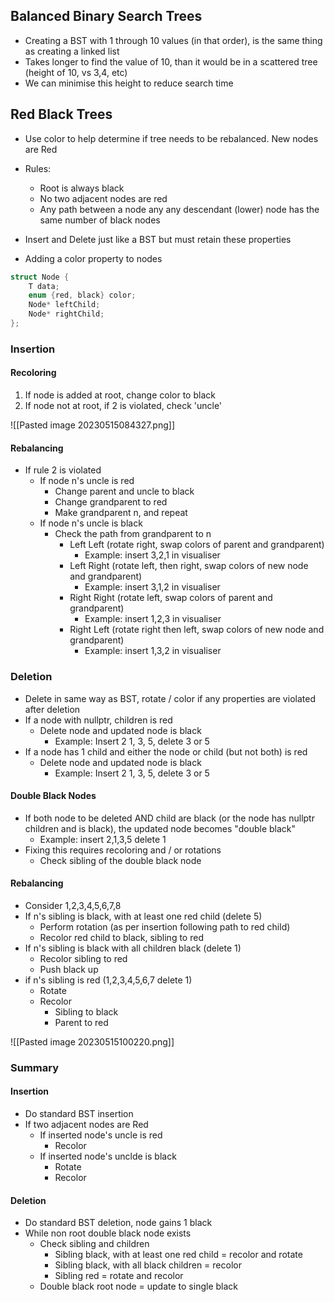 ## Balanced Binary Search Trees
- Creating a BST with 1 through 10 values (in that order), is the same thing as creating a linked list
- Takes longer to find the value of 10, than it would be in a scattered tree (height of 10, vs 3,4, etc)
- We can minimise this height to reduce search time

## Red Black Trees
- Use color to help determine if tree needs to be rebalanced. New nodes are Red
- Rules:
	- Root is always black
	- No two adjacent nodes are red
	- Any path between a node any any descendant (lower) node has the same number of black nodes
- Insert and Delete just like a BST but must retain these properties

- Adding a color property to nodes

```cpp
struct Node {
	T data;
	enum {red, black} color;
	Node* leftChild;
	Node* rightChild;
};
```

### Insertion 
#### Recoloring
1. If node is added at root, change color to black
2. If node not at root, if 2 is violated, check 'uncle'

![[Pasted image 20230515084327.png]]

#### Rebalancing
- If rule 2 is violated
	- If node n's uncle is red
		- Change parent and uncle to black
		- Change grandparent to red
		- Make grandparent n, and repeat
	- If node n's uncle is black
		- Check the path from grandparent to n
			- Left Left (rotate right, swap colors of parent and grandparent)
				- Example: insert 3,2,1 in visualiser
			- Left Right (rotate left, then right, swap colors of  new node and grandparent)
				- Example: insert 3,1,2 in visualiser
			- Right Right (rotate left, swap colors of parent and grandparent)
				- Example: insert 1,2,3 in visualiser
			- Right Left (rotate right then left, swap colors of new node and grandparent)
				- Example: insert 1,3,2 in visualiser

### Deletion
- Delete in same way as BST, rotate / color if any properties are violated after deletion
- If a node with nullptr, children is red
	- Delete node and updated node is black
		- Example: Insert 2 1, 3, 5, delete 3 or 5
- If a node has 1 child and either the node or child (but not both) is red
	- Delete node and updated node is black
		- Example: Insert 2 1, 3, 5, delete 3 or 5

#### Double Black Nodes
- If both node to be deleted AND child are black (or the node has nullptr children and is black), the updated node becomes "double black"
	- Example: insert 2,1,3,5 delete 1
- Fixing this requires recoloring and / or rotations
	- Check sibling of the double black node

#### Rebalancing
- Consider 1,2,3,4,5,6,7,8
- If n's sibling is black, with at least one red child (delete 5)
	- Perform rotation (as per insertion following path to red child)
	- Recolor red child to black, sibling to red
- If n's sibling is black with all children black (delete 1)
	- Recolor sibling to red
	- Push black up
- if n's sibling is red (1,2,3,4,5,6,7 delete 1)
	- Rotate
	- Recolor
		- Sibling to black
		- Parent to red

![[Pasted image 20230515100220.png]]


### Summary 
#### Insertion
- Do standard BST insertion
- If two adjacent nodes are Red
	- If inserted node's uncle is red
		- Recolor
	- If inserted node's unclde is black
		- Rotate
		- Recolor

#### Deletion
- Do standard BST deletion, node gains 1 black
- While non root double black node exists
	- Check sibling and children
		- Sibling black, with at least one red child = recolor and rotate
		- Sibling black, with all black children = recolor
		- Sibling red = rotate and recolor
	- Double black root node = update to single black